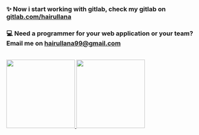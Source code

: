 <p align="center">
<h3>✨ Now i start working with gitlab, check my gitlab on <a href="https://gitlab.com/hairullana" target="_blank">gitlab.com/hairullana</a></h3>
<h3>💻 Need a programmer for your web application or your team? Email me on <a href="mailto:hairullana99@gmail.com" target="_blank">hairullana99@gmail.com</a></h3>
<br/>
<a href="https://github.com/hairullana">
  <img height="180em" src="https://github-readme-stats-eight-theta.vercel.app/api?username=hairullana&show_icons=true&theme=algolia&include_all_commits=true&count_private=true"/>
  <img height="180em" src="https://github-readme-stats-eight-theta.vercel.app/api/top-langs/?username=hairullana&layout=compact&langs_count=8&theme=algolia"/>
</a>
</p>
